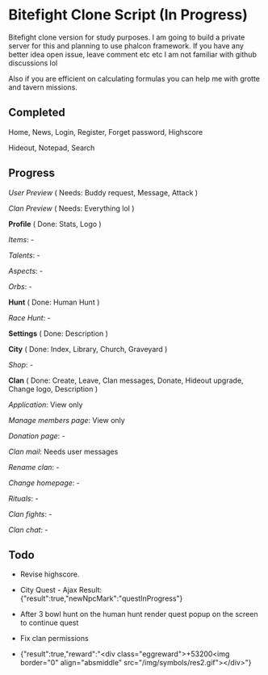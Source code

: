 # Bitefight Clone Script (In Progress)

Bitefight clone version for study purposes. I am going to build a private server for this and planning to use phalcon framework. If you have any better idea open issue, leave comment etc etc I am not familiar with github discussions lol

Also if you are efficient on calculating formulas you can help me with grotte and tavern missions.

## Completed

Home, News, Login, Register, Forget password, Highscore

Hideout, Notepad, Search

## Progress

*User Preview* ( Needs: Buddy request, Message, Attack )

*Clan Preview* ( Needs: Everything lol )

**Profile** ( Done: Stats, Logo )

*Items*: -

*Talents*: -

*Aspects*: -

*Orbs*: -

**Hunt** ( Done: Human Hunt )

*Race Hunt*: -

**Settings** ( Done: Description )

**City** ( Done: Index, Library, Church, Graveyard )

*Shop*: -

**Clan** ( Done: Create, Leave, Clan messages, Donate, Hideout upgrade, Change logo, Description )

*Application*: View only

*Manage members page*: View only

*Donation page*: -

*Clan mail*: Needs user messages

*Rename clan*: -

*Change homepage*: -

*Rituals*: -

*Clan fights*: -

*Clan chat*: -

## Todo

- Revise highscore.

- City Quest - Ajax Result: {"result":true,"newNpcMark":"questInProgress"}

- After 3 bowl hunt on the human hunt render quest popup on the screen to continue quest

- Fix clan permissions

- {"result":true,"reward":"<div class=\"eggreward\">+53200<img border=\"0\" align=\"absmiddle\" src=\"\/img\/symbols\/res2.gif\"><\/div>"}